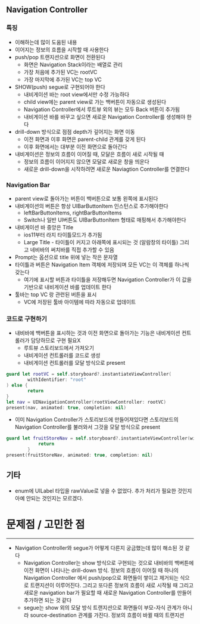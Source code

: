 ## Navigation Controller

### 특징

- 이해하는데 많이 도움된 내용
- 이어지는 정보의 흐름을 시작할 때 사용한다
- push/pop 트랜지션으로 화면이 전환된다
    - 화면은 Navigation Stack이라는 배열로 관리
    - 가장 처음에 추가된 VC는 rootVC
    - 가장 마지막에 추가된 VC는 top VC
- SHOW(push) segue로 구현되어야 한다
    - 내비게이션 바는 root view에서만 수정 가능하다
    - child view에는 parent view로 가는 백버튼이 자동으로 생성된다
    - Navigation Controller에서 루트뷰 외의 뷰는 모두 Back 버튼이 추가됨
    - 내비게이션 바를 바꾸고 싶으면 새로운 Navigation Controller를 생성해야 한다
- drill-down 방식으로 점점 depth가 깊어지는 화면 이동
    - 이전 화면과 이후 화면은 parent-child 관계를 갖게 된다
    - 이후 화면에서는 대부분 이전 화면으로 돌아간다
- 내비게이션은 정보의 흐름이 이어질 때, 모달은 흐름이 새로 시작될 때
    - 정보의 흐름이 이어지지 않으면 모달로 새로운 창을 띄운다
    - 새로운 drill-down을 시작하려면 새로운 Naviagtion Controller를 연결한다

### Navigation Bar

- parent view로 돌아가는 버튼이 백버튼으로 보통 왼쪽에 표시된다
- 내비게이션의 버튼은 항상 UIBarButtonItem 인스턴스로 추가해야한다
    - leftBarButtonItems, rightBarButtonItems
    - Switch나 일반 UI버튼도 UIBarButtonItem 형태로 매핑해서 추가해야한다
- 내비게이션 바 중앙은 Title
    - ios11부터 라지 타이틀모드가 추가됨
    - Large Title - 타이틀이 커지고 아래쪽에 표시되는 것 (알람창의 타이틀) 그리고 네비바의 써치바를 직접 추가할 수 있음
- Prompt는 옵션으로 title 위에 넣는 작은 문자열
- 타이틀과 버튼은 Navigation Item 객체에 저장되며 모든 VC는 이 객체를 하나씩 갖는다
    - 여기에 표시할 버튼과 타이틀을 저장해두면 Navigation Controller가 이 값을 기반으로 내비게이션 바를 업데이트 한다
- 툴바는 top VC 랑 관련된 버튼을 표시
    - VC에 저장된 툴바 아이템에 따라 자동으로 업데이트

### 코드로 구현하기

- 내비바에 백버튼을 표시하는 것과 이전 화면으로 돌아가는 기능은 내비게이션 컨트롤러가 담당하므로 구현 필요X
    - 루트뷰 스토리보드에서 가져오기
    - 내비게이션 컨트롤러를 코드로 생성
    - 내비게이션 컨트롤러를 모달 방식으로 present

```swift
guard let rootVC = self.storyboard?.instantiateViewController(
		withIdentifier: "root"
) else {
		return
}
let nav = UINavigationController(rootViewController: rootVC)
present(nav, animated: true, completion: nil)
```

- 이미 Navigation Controller가 스토리보드에 만들어져있다면 스토리보드의 Navigation Controller를 불러와서 그것을 모달 방식으로 present

```swift
guard let fruitStoreNav = self.storyboard?.instantiateViewController(withIdentifier: "fruitStoreNav") else {
            return
        }
present(fruitStoreNav, animated: true, completion: nil)

```

## 기타

- enum에 UILabel 타입을 rawValue로 넣을 수 없었다. 추가 처리가 필요한 것인지 아예 안되는 것인지는 모르겠다.

# 문제점 / 고민한 점

---

- Navigation Controller와 segue가 어떻게 다른지 궁금했는데 많이 해소된 것 같다
    - Navigation Controller는 show 방식으로 구현되는 것으로 내비바의 백버튼에 이전 화면이 나타나는 drill-down 방식. 정보의 흐름이 이어질 때 하나의 Navigation Controller 에서 push/pop으로 화면들이 쌓이고 제거되는 식으로 트랜지션이 이루어진다. 그리고 또다른 정보의 흐름이 새로 시작될 때 그리고 새로운 navigation bar가 필요할 때 새로운 Navigation Controller를 만들어 추가하면 되는 것 같다
    - segue는 show 외의 모달 방식 트랜지션으로 화면들이 부모-자식 관계가 아니라 source-destination 관계를 가진다. 정보의 흐름이 바뀔 때의 트랜지션
